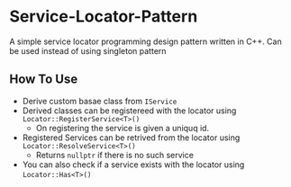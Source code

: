 # Service-Locator-Pattern
A simple service locator programming design pattern written in C++. 
Can be used instead of using singleton pattern

## How To Use
- Derive custom basae class from `IService`
- Derived classes can be registereed with the locator using `Locator::RegisterService<T>()`
  - On registering the service is given a uniquq id.
- Registered Services can be retrived from the locator using `Locator::ResolveService<T>()`
  - Returns `nullptr` if there is no such service
- You can also check if a service exists with the locator using `Locator::Has<T>()`
